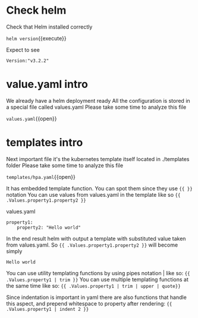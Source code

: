 # Check helm

Check that Helm installed correctly

`helm version`{{execute}}

Expect to see
```shell
Version:"v3.2.2"
```

# value.yaml intro

We already have a helm deployment ready
All the configuration is stored in a special file called values.yaml
Please take some time to analyze this file

`values.yaml`{{open}}
# templates intro

Next important file it's the kubernetes template itself located in ./templates folder 
Please take some time to analyze this file

`templates/hpa.yaml`{{open}}

It has embedded template function. You can spot them since they use ```{{ }}``` notation
You can use values from values.yaml in the template like so
```{{ .Values.property1.property2 }}```

values.yaml
```
property1:
    property2: "Hello world"
```

In the end result helm with output a template with substituted value taken from values.yaml. So ```{{ .Values.property1.property2 }}``` will become  simply

```
Hello world
```

You can use utility templating functions by using pipes notation | like so: 
```{{ .Values.property1 | trim }}```
You can use multiple templating functions at the same time like so: 
```{{ .Values.property1 | trim | upper | quote}} ```

Since indentation is important in yaml there are also functions that handle this aspect, and prepend whitespace to property after rendering: 
```{{ .Values.property1 | indent 2 }}```